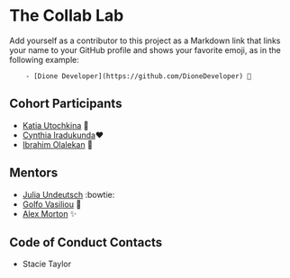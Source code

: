 # The Collab Lab

Add yourself as a contributor to this project as a Markdown link that links your name to your GitHub profile and shows your favorite emoji, as in the following example:

        - [Dione Developer](https://github.com/DioneDeveloper) 💅

## Cohort Participants

- [Katia Utochkina](https://github.com/katia-utochkina) 🌸
- [Cynthia Iradukunda](https://github.com/ciradu2204)❤
- [Ibrahim Olalekan](https://github.com/lamilekan263) 💅

## Mentors

- [Julia Undeutsch](https://github.com/YuriDevAT) :bowtie:
- [Golfo Vasiliou](https://github.com/faysvas) 🤖
- [Alex Morton](https://github.com/alexlsalt) ✨

## Code of Conduct Contacts

- Stacie Taylor
